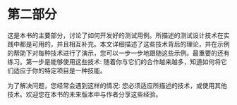 # 第二部分

这是本书的主要部分，讨论了如何开发好的测试用例。所描述的测试设计技术在实践中都是可用的，并且相互补充。本文详细描述了这些技术背后的理论，并在示例的帮助下对每种技术进行了演示，您可以一步一步地跟随这些示例。最重要的还有练习。第一步是能够使用这些技术: 随着你与它们的合作越来越多，知道如何将它们适应于你的特定项目是一种技能。

为了解决问题，您经常会遇到这样的情况: 您必须适应所描述的技术，或使用其他技术。欢迎您在本书的未来版本中与作者分享这些经验。

